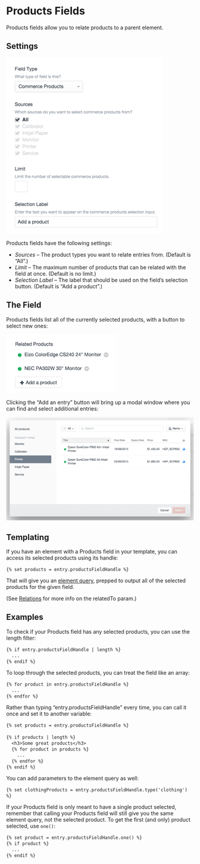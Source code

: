 # Products Fields

Products fields allow you to relate products to a parent element.

## Settings

<img src="./assets/products-field-settings.png" width="422" alt="Products field settings.">

Products fields have the following settings:

- *Sources* – The product types you want to relate entries from. (Default is “All”.)
- *Limit* – The maximum number of products that can be related with the field at once. (Default is no limit.)
- *Selection Label* – The label that should be used on the field’s selection button. (Default is “Add a product”.)

## The Field

Products fields list all of the currently selected products, with a button to select new ones:

<img src="./assets/product-field-example.png" width="297" alt="Products field">

Clicking the “Add an entry” button will bring up a modal window where you can find and select additional entries:

<img src="./assets/product-field-modal.png" width="600" alt="Product selection modal">

## Templating

If you have an element with a Products field in your template, you can access its selected products using its handle:

```twig
{% set products = entry.productsFieldHandle %}
```

That will give you an [element query](https://craftcms.com/docs/3.x/element-queries.html), prepped to output all of the selected products for the given field.

(See [Relations](https://craftcms.com/docs/3.x/relations.html) for more info on the relatedTo param.)

## Examples

To check if your Products field has any selected products, you can use the length filter:

```twig
{% if entry.productsFieldHandle | length %}
  ...
{% endif %}
```

To loop through the selected products, you can treat the field like an array:

```twig
{% for product in entry.productsFieldHandle %}
  ...
{% endfor %}
```

Rather than typing “entry.productsFieldHandle” every time, you can call it once and set it to another variable:

```twig
{% set products = entry.productsFieldHandle %}

{% if products | length %}
  <h3>Some great products</h3>
  {% for product in products %}
    ...
  {% endfor %}
{% endif %}
```

You can add parameters to the element query as well:

```twig
{% set clothingProducts = entry.productsFieldHandle.type('clothing') %}
```

If your Products field is only meant to have a single product selected, remember that calling your Products field will still give you the same element query, not the selected product. To get the first (and only) product selected, use `one()`:

```twig
{% set product = entry.productsFieldHandle.one() %}
{% if product %}
  ...
{% endif %}
```
